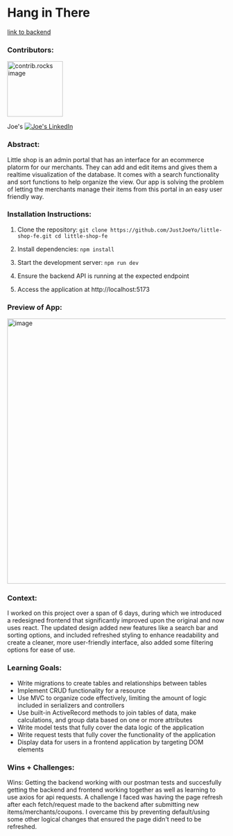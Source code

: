 # Hang in There  

<a href="https://github.com/JustJoeYo/little-shop-be-final">
  link to backend
</a>

### Contributors:

<a href="https://github.com/JustJoeYo">
  <img src="https://avatars.githubusercontent.com/u/53631725?v=4" alt="contrib.rocks image" width="128" height="128" />
</a>

Joe's [![Joe's LinkedIn][linkedin-shield]][linkedin-url]

### Abstract:
Little shop is an admin portal that has an interface for an ecommerce platorm for our merchants. They can add and edit items and gives them a realtime visualization of the database. It comes with a search functionality and sort functions to help organize the view. Our app is solving the problem of letting the merchants manage their items from this portal in an easy user friendly way.

### Installation Instructions:
1. Clone the repository:
`git clone https://github.com/JustJoeYo/little-shop-fe.git
cd little-shop-fe`

2. Install dependencies:
`npm install`

3. Start the development server:
`npm run dev`

4. Ensure the backend API is running at the expected endpoint

5. Access the application at http://localhost:5173

### Preview of App:
<img src="https://media3.giphy.com/media/v1.Y2lkPTc5MGI3NjExcDdlNnlvN3dhOGMwbnlxdmcxb2FqdTBmandjNHN4OGFqZ2d4bTFpaiZlcD12MV9pbnRlcm5hbF9naWZfYnlfaWQmY3Q9Zw/N4R7JoJcBYvcRa9THG/giphy.gif" alt="image" height="612" width="960" />

### Context:
I worked on this project over a span of 6 days, during which we introduced a redesigned frontend that significantly improved upon the original and now uses react. The updated design added new features like a search bar and sorting options, and included refreshed styling to enhance readability and create a cleaner, more user-friendly interface, also added some filtering options for ease of use.

### Learning Goals:
* Write migrations to create tables and relationships between tables
* Implement CRUD functionality for a resource
* Use MVC to organize code effectively, limiting the amount of logic included in serializers and controllers
* Use built-in ActiveRecord methods to join tables of data, make calculations, and group data based on one or more attributes
* Write model tests that fully cover the data logic of the application
* Write request tests that fully cover the functionality of the application
* Display data for users in a frontend application by targeting DOM elements

### Wins + Challenges:
Wins: Getting the backend working with our postman tests and succesfully getting the backend and frontend working together as well as learning to use axios for api requests.
A challenge I faced was having the page refresh after each fetch/request made to the backend after submitting new items/merchants/coupons. I overcame this by preventing default/using some other logical changes that ensured the page didn't need to be refreshed.


[contributors-shield]: https://img.shields.io/github/contributors/JustJoeYo/futbol.svg?style=for-the-badge
[contributors-url]: https://github.com/JustJoeYo/futbol/graphs/contributors
[linkedin-shield]: https://img.shields.io/badge/-LinkedIn-black.svg?style=for-the-badge&logo=linkedin&colorB=555
[linkedin-url]: https://linkedin.com/in/joseph-samere-981a5b291/
